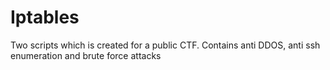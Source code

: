 # Iptables
Two scripts which is created for a public CTF. Contains anti DDOS, anti ssh enumeration and brute force attacks
